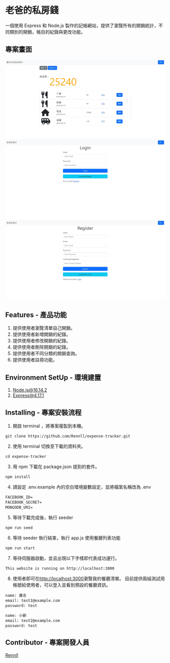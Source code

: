 # 老爸的私房錢

一個使用 Express 和 Node.js 製作的記帳網站，提供了瀏覽所有的開銷統計，不同類別的開銷，帳目的紀錄與更改功能。

## 專案畫面

![image](/public/screenshot/index.jpg)
![image](/public/screenshot/login.jpg)
![image](/public/screenshot/register.jpg)

## Features - 產品功能

1. 提供使用者瀏覽清單自己開銷。
2. 提供使用者新增開銷的紀錄。
3. 提供使用者修改開銷的紀錄。
4. 提供使用者刪除開銷的紀錄。
5. 提供使用者不同分類的開銷查詢。
6. 提供使用者註冊功能。

## Environment SetUp - 環境建置

1. [Node.js@16.14.2](https://nodejs.org/)
2. [Express@4.17.1](https://expressjs.com/)

## Installing - 專案安裝流程

1. 開啟 terminal ，將專案複製到本機。

```
git clone https://github.com/Rennll/expense-tracker.git
```

2. 使用 terminal 切換至下載的資料夾。

```
cd expense-tracker
```

3. 用 npm 下載在 package.json 提到的套件。

```
npm install
```

4. 請設定 .env.example 內的空白環境變數設定，並將檔案名稱改為 .env
```
FACEBOOK_ID=
FACEBOOK_SECRET=
MONGODB_URI=
```

5. 等待下載完成後，執行 seeder

```
npm run seed
```

6. 等待 seeder 執行結束，執行 app.js 使用餐廳列表功能

```
npm run start
```

7. 等待伺服器啟動，並且出現以下字樣即代表成功運行。

```
This website is running on http://localhost:3000
```

8. 使用者即可在[http://localhost:3000](http://localhost:3000)瀏覽我的餐廳清單。
目前提供兩組測試用帳號給使用者，可以登入並看到預設的餐廳資訊。
```
name: 廣志
email: test1@example.com
password: test
```
```
name: 小新
email: test2@example.com
password: test
```

## Contributor - 專案開發人員

[Rennll](https://github.com/Rennll)
